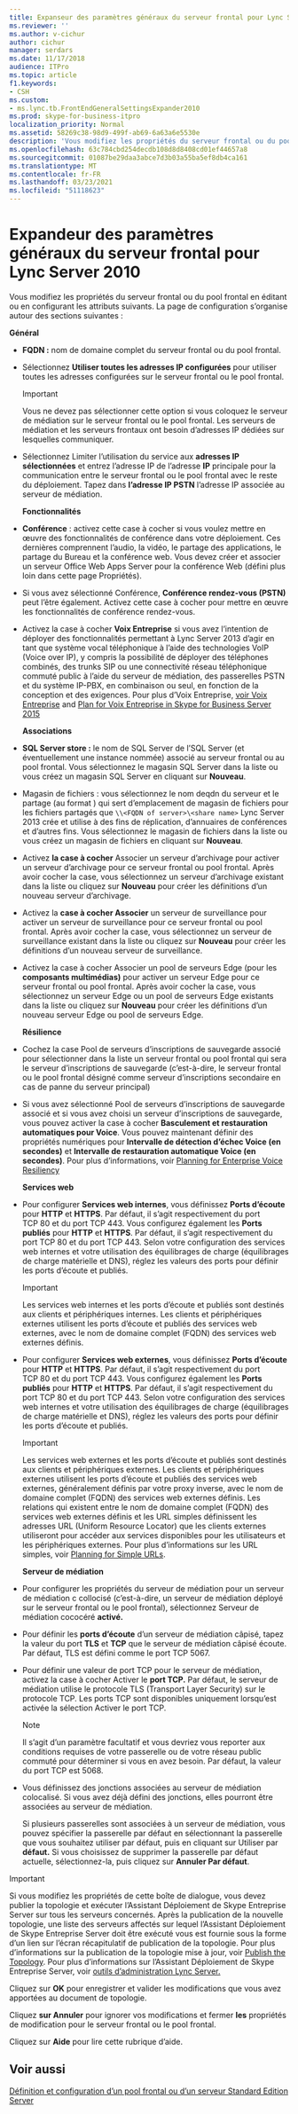 ```yaml
---
title: Expanseur des paramètres généraux du serveur frontal pour Lync Server 2010
ms.reviewer: ''
ms.author: v-cichur
author: cichur
manager: serdars
ms.date: 11/17/2018
audience: ITPro
ms.topic: article
f1.keywords:
- CSH
ms.custom:
- ms.lync.tb.FrontEndGeneralSettingsExpander2010
ms.prod: skype-for-business-itpro
localization_priority: Normal
ms.assetid: 58269c38-98d9-499f-ab69-6a63a6e5530e
description: 'Vous modifiez les propriétés du serveur frontal ou du pool frontal en éditant ou en configurant les attributs suivants. La page de configuration s’organise autour des sections suivantes :'
ms.openlocfilehash: 63c784cbd254decdb108d8d8408cd01ef44657a8
ms.sourcegitcommit: 01087be29daa3abce7d3b03a55ba5ef8db4ca161
ms.translationtype: MT
ms.contentlocale: fr-FR
ms.lasthandoff: 03/23/2021
ms.locfileid: "51118623"
---
```

# <a name="front-end-general-settings-expander-for-lync-server-2010"></a>Expandeur des paramètres généraux du serveur frontal pour Lync Server 2010

Vous modifiez les propriétés du serveur frontal ou du pool frontal en éditant ou en configurant les attributs suivants. La page de configuration s’organise autour des sections suivantes :

 **Général**

- **FQDN :** nom de domaine complet du serveur frontal ou du pool frontal.

- Sélectionnez **Utiliser toutes les adresses IP configurées** pour utiliser toutes les adresses configurées sur le serveur frontal ou le pool frontal.

    > [!IMPORTANT]
    > Vous ne devez pas sélectionner cette option si vous coloquez le serveur de médiation sur le serveur frontal ou le pool frontal. Les serveurs de médiation et les serveurs frontaux ont besoin d’adresses IP dédiées sur lesquelles communiquer.

- Sélectionnez Limiter l’utilisation du service aux **adresses IP sélectionnées** et entrez l’adresse IP de l’adresse **IP** principale pour la communication entre le serveur frontal ou le pool frontal avec le reste du déploiement. Tapez dans **l’adresse IP PSTN** l’adresse IP associée au serveur de médiation.

    **Fonctionnalités**

- **Conférence** : activez cette case à cocher si vous voulez mettre en œuvre des fonctionnalités de conférence dans votre déploiement. Ces dernières comprennent l’audio, la vidéo, le partage des applications, le partage du Bureau et la conférence web. Vous devez créer et associer un serveur Office Web Apps Server pour la conférence Web (défini plus loin dans cette page Propriétés).

- Si vous avez sélectionné Conférence, **Conférence rendez-vous (PSTN)** peut l’être également. Activez cette case à cocher pour mettre en œuvre les fonctionnalités de conférence rendez-vous.

- Activez la case à cocher **Voix Entreprise** si vous avez l’intention de déployer des fonctionnalités permettant à Lync Server 2013 d’agir en tant que système vocal téléphonique à l’aide des technologies VoIP (Voice over IP), y compris la possibilité de déployer des téléphones combinés, des trunks SIP ou une connectivité réseau téléphonique commuté public à l’aide du serveur de médiation, des passerelles PSTN et du système IP-PBX, en combinaison ou seul, en fonction de la conception et des exigences. Pour plus d’Voix Entreprise, [voir Voix Entreprise](/previous-versions/office/lync-server-2013/lync-server-2013-enterprise-voice) and [Plan for Voix Entreprise in Skype for Business Server 2015](../../plan-your-deployment/enterprise-voice-solution/enterprise-voice.md)

    **Associations**

- **SQL Server store :** le nom de SQL Server de l’SQL Server (et éventuellement une instance nommée) associé au serveur frontal ou au pool frontal. Vous sélectionnez le magasin SQL Server dans la liste ou vous créez un magasin SQL Server en cliquant sur **Nouveau**.

- Magasin de fichiers : vous sélectionnez le nom deqdn du serveur et le partage (au format ) qui sert d’emplacement de magasin de fichiers pour les fichiers partagés que `\\<FQDN of server>\<share name>` Lync Server 2013 crée et utilise à des fins de réplication, d’annuaires de conférences et d’autres fins. Vous sélectionnez le magasin de fichiers dans la liste ou vous créez un magasin de fichiers en cliquant sur **Nouveau**.

- Activez **la case à cocher** Associer un serveur d’archivage pour activer un serveur d’archivage pour ce serveur frontal ou pool frontal. Après avoir cocher la case, vous sélectionnez un serveur d’archivage existant dans la liste ou cliquez sur **Nouveau** pour créer les définitions d’un nouveau serveur d’archivage.

- Activez la **case à cocher Associer** un serveur de surveillance pour activer un serveur de surveillance pour ce serveur frontal ou pool frontal. Après avoir cocher la case, vous sélectionnez un serveur de surveillance existant dans la liste ou cliquez sur **Nouveau** pour créer les définitions d’un nouveau serveur de surveillance.

- Activez la case à cocher Associer un pool de serveurs Edge (pour les **composants multimédias)** pour activer un serveur Edge pour ce serveur frontal ou pool frontal. Après avoir cocher la case, vous sélectionnez un serveur Edge ou un pool de serveurs Edge existants dans la liste ou cliquez sur **Nouveau** pour créer les définitions d’un nouveau serveur Edge ou pool de serveurs Edge.

  **Résilience**

- Cochez la case Pool de serveurs d’inscriptions de sauvegarde associé pour sélectionner dans la liste un serveur frontal ou pool frontal qui sera le serveur d’inscriptions de sauvegarde (c’est-à-dire, le serveur frontal ou le pool frontal désigné comme serveur d’inscriptions secondaire en cas de panne du serveur principal) 

- Si vous avez sélectionné Pool de serveurs d’inscriptions de sauvegarde associé et si vous avez choisi un serveur d’inscriptions de sauvegarde, vous pouvez activer la case à cocher **Basculement et restauration automatiques pour Voice**. Vous pouvez maintenant définir des propriétés numériques pour **Intervalle de détection d’échec Voice (en secondes)** et **Intervalle de restauration automatique Voice (en secondes)**. Pour plus d’informations, voir [Planning for Enterprise Voice Resiliency](/previous-versions/office/lync-server-2013/lync-server-2013-planning-for-enterprise-voice-resiliency)

  **Services web**

- Pour configurer **Services web internes**, vous définissez **Ports d’écoute** pour **HTTP** et **HTTPS**. Par défaut, il s’agit respectivement du port TCP 80 et du port TCP 443. Vous configurez également les **Ports publiés** pour **HTTP** et **HTTPS**. Par défaut, il s’agit respectivement du port TCP 80 et du port TCP 443. Selon votre configuration des services web internes et votre utilisation des équilibrages de charge (équilibrages de charge matérielle et DNS), réglez les valeurs des ports pour définir les ports d’écoute et publiés.

    > [!IMPORTANT]
    > Les services web internes et les ports d’écoute et publiés sont destinés aux clients et périphériques internes. Les clients et périphériques externes utilisent les ports d’écoute et publiés des services web externes, avec le nom de domaine complet (FQDN) des services web externes définis.

- Pour configurer **Services web externes**, vous définissez **Ports d’écoute** pour **HTTP** et **HTTPS**. Par défaut, il s’agit respectivement du port TCP 80 et du port TCP 443. Vous configurez également les **Ports publiés** pour **HTTP** et **HTTPS**. Par défaut, il s’agit respectivement du port TCP 80 et du port TCP 443. Selon votre configuration des services web internes et votre utilisation des équilibrages de charge (équilibrages de charge matérielle et DNS), réglez les valeurs des ports pour définir les ports d’écoute et publiés.

    > [!IMPORTANT]
    > Les services web externes et les ports d’écoute et publiés sont destinés aux clients et périphériques externes. Les clients et périphériques externes utilisent les ports d’écoute et publiés des services web externes, généralement définis par votre proxy inverse, avec le nom de domaine complet (FQDN) des services web externes définis. Les relations qui existent entre le nom de domaine complet (FQDN) des services web externes définis et les URL simples définissent les adresses URL (Uniform Resource Locator) que les clients externes utiliseront pour accéder aux services disponibles pour les utilisateurs et les périphériques externes. Pour plus d’informations sur les URL simples, voir [Planning for Simple URLs](/previous-versions/office/lync-server-2013/lync-server-2013-planning-for-simple-urls).

  **Serveur de médiation**

- Pour configurer  les propriétés du serveur de médiation pour un serveur de médiation c collocisé (c’est-à-dire, un serveur de médiation déployé sur le serveur frontal ou le pool frontal), sélectionnez Serveur de médiation cococéré **activé.**

- Pour définir les **ports d’écoute** d’un serveur de médiation câpisé, tapez la valeur du port **TLS** et **TCP** que le serveur de médiation câpisé écoute. Par défaut, TLS est défini comme le port TCP 5067.

- Pour définir une valeur de port TCP pour le serveur de médiation, activez la case à cocher Activer le **port TCP.** Par défaut, le serveur de médiation utilise le protocole TLS (Transport Layer Security) sur le protocole TCP. Les ports TCP sont disponibles uniquement lorsqu’est activée la sélection Activer le port TCP.

    > [!NOTE]
    > Il s’agit d’un paramètre facultatif et vous devriez vous reporter aux conditions requises de votre passerelle ou de votre réseau public commuté pour déterminer si vous en avez besoin. Par défaut, la valeur du port TCP est 5068.

- Vous définissez des jonctions associées au serveur de médiation colocalisé. Si vous avez déjà défini des jonctions, elles pourront être associées au serveur de médiation.

    Si plusieurs passerelles sont associées à un serveur de médiation, vous pouvez spécifier la passerelle par défaut en sélectionnant la passerelle que vous souhaitez utiliser par défaut, puis en cliquant sur Utiliser par **défaut.** Si vous choisissez de supprimer la passerelle par défaut actuelle, sélectionnez-la, puis cliquez sur **Annuler Par défaut**.

> [!IMPORTANT]
> Si vous modifiez les propriétés de cette boîte de dialogue, vous devez publier la topologie et exécuter l’Assistant Déploiement de Skype Entreprise Server sur tous les serveurs concernés. Après la publication de la nouvelle topologie, une liste des serveurs affectés sur lequel l’Assistant Déploiement de Skype Entreprise Server doit être exécuté vous est fournie sous la forme d’un lien sur l’écran récapitulatif de publication de la topologie. Pour plus d’informations sur la publication de la topologie mise à jour, voir [Publish the Topology](/previous-versions/office/lync-server-2013/lync-server-2013-publish-the-topology). Pour plus d’informations sur l’Assistant Déploiement de Skype Entreprise Server, voir [outils d’administration Lync Server.](/previous-versions/office/lync-server-2013/lync-server-2013-lync-server-administrative-tools)

Cliquez sur **OK** pour enregistrer et valider les modifications que vous avez apportées au document de topologie.

Cliquez **sur Annuler** pour ignorer vos modifications et fermer **les** propriétés de modification pour le serveur frontal ou le pool frontal.

Cliquez sur **Aide** pour lire cette rubrique d’aide.

## <a name="see-also"></a>Voir aussi

[Définition et configuration d’un pool frontal ou d’un serveur Standard Edition Server](/previous-versions/office/lync-server-2013/lync-server-2013-define-and-configure-a-front-end-pool-or-standard-edition-server)